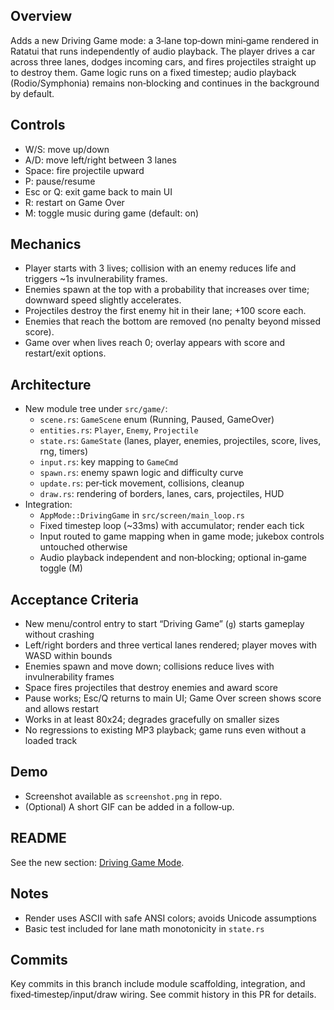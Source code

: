 ## Overview
Adds a new Driving Game mode: a 3‑lane top‑down mini‑game rendered in Ratatui that runs independently of audio playback. The player drives a car across three lanes, dodges incoming cars, and fires projectiles straight up to destroy them. Game logic runs on a fixed timestep; audio playback (Rodio/Symphonia) remains non‑blocking and continues in the background by default.

## Controls
- W/S: move up/down
- A/D: move left/right between 3 lanes
- Space: fire projectile upward
- P: pause/resume
- Esc or Q: exit game back to main UI
- R: restart on Game Over
- M: toggle music during game (default: on)

## Mechanics
- Player starts with 3 lives; collision with an enemy reduces life and triggers ~1s invulnerability frames.
- Enemies spawn at the top with a probability that increases over time; downward speed slightly accelerates.
- Projectiles destroy the first enemy hit in their lane; +100 score each.
- Enemies that reach the bottom are removed (no penalty beyond missed score).
- Game over when lives reach 0; overlay appears with score and restart/exit options.

## Architecture
- New module tree under `src/game/`:
  - `scene.rs`: `GameScene` enum (Running, Paused, GameOver)
  - `entities.rs`: `Player`, `Enemy`, `Projectile`
  - `state.rs`: `GameState` (lanes, player, enemies, projectiles, score, lives, rng, timers)
  - `input.rs`: key mapping to `GameCmd`
  - `spawn.rs`: enemy spawn logic and difficulty curve
  - `update.rs`: per‑tick movement, collisions, cleanup
  - `draw.rs`: rendering of borders, lanes, cars, projectiles, HUD
- Integration:
  - `AppMode::DrivingGame` in `src/screen/main_loop.rs`
  - Fixed timestep loop (~33ms) with accumulator; render each tick
  - Input routed to game mapping when in game mode; jukebox controls untouched otherwise
  - Audio playback independent and non‑blocking; optional in‑game toggle (M)

## Acceptance Criteria
- New menu/control entry to start “Driving Game” (`g`) starts gameplay without crashing
- Left/right borders and three vertical lanes rendered; player moves with WASD within bounds
- Enemies spawn and move down; collisions reduce lives with invulnerability frames
- Space fires projectiles that destroy enemies and award score
- Pause works; Esc/Q returns to main UI; Game Over screen shows score and allows restart
- Works in at least 80x24; degrades gracefully on smaller sizes
- No regressions to existing MP3 playback; game runs even without a loaded track

## Demo
- Screenshot available as `screenshot.png` in repo.
- (Optional) A short GIF can be added in a follow‑up.

## README
See the new section: [Driving Game Mode](README.md#driving-game-mode).

## Notes
- Render uses ASCII with safe ANSI colors; avoids Unicode assumptions
- Basic test included for lane math monotonicity in `state.rs`

## Commits
Key commits in this branch include module scaffolding, integration, and fixed‑timestep/input/draw wiring. See commit history in this PR for details.
